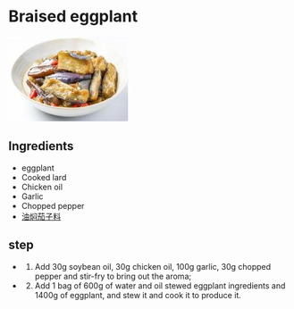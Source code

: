 # Braised eggplant

![红烧茄子](/images/红烧茄子.jpg)

## Ingredients

- eggplant
- Cooked lard
- Chicken oil
- Garlic
- Chopped pepper
- [油焖茄子料](/配料/油焖茄子料.md)

## step

- 1. Add 30g soybean oil, 30g chicken oil, 100g garlic, 30g chopped pepper and stir-fry to bring out the aroma;
- 2. Add 1 bag of 600g of water and oil stewed eggplant ingredients and 1400g of eggplant, and stew it and cook it to produce it.
